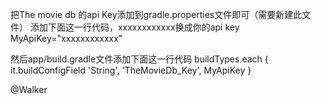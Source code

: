 把The movie db 的api Key添加到gradle.properties文件即可（需要新建此文件）
添加下面这一行代码，xxxxxxxxxxxx换成你的api key
MyApiKey="xxxxxxxxxxxx"

然后app/build.gradle文件添加下面这一行代码
buildTypes.each {
        it.buildConfigField 'String', 'TheMovieDb_Key', MyApiKey
    }
    
@Walker
